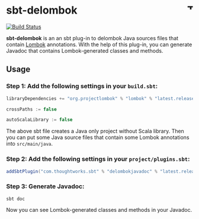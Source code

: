 # sbt-delombok <a href="http://thoughtworks.com/"><img align="right" src="https://www.thoughtworks.com/imgs/tw-logo.png" title="ThoughtWorks" height="15"/></a>

[![Build Status](https://travis-ci.org/ThoughtWorksInc/sbt-delombok.svg)](https://travis-ci.org/ThoughtWorksInc/sbt-delombok)

**sbt-delombok** is an an sbt plug-in to delombok Java sources files that contain [Lombok](https://projectlombok.org/) annotations. With the help of this plug-in, you can generate Javadoc that contains Lombok-generated classes and methods.

## Usage

### Step 1: Add the following settings in your `build.sbt`:

``` sbt
libraryDependencies += "org.projectlombok" % "lombok" % "latest.release" % Provided

crossPaths := false

autoScalaLibrary := false
```

The above sbt file creates a Java only project without Scala library. Then you can put some Java source files that contain some Lombok annotations into `src/main/java`.

### Step 2: Add the following settings in your `project/plugins.sbt`:

``` sbt
addSbtPlugin("com.thoughtworks.sbt" % "delombokjavadoc" % "latest.release")
```

### Step 3: Generate Javadoc:

```
sbt doc
```

Now you can see Lombok-generated classes and methods in your Javadoc.
